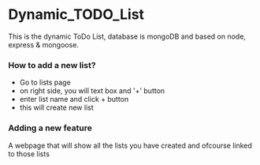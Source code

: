 # Dynamic_TODO_List
This is the dynamic ToDo List, database is mongoDB and based on node, express &amp; mongoose.

### How to add a new list?
- Go to lists page
- on right side, you will text box and '+' button
- enter list name and click + button
- this will create new list

### Adding a new feature
A webpage that will show all the lists you have created and ofcourse linked to those lists

